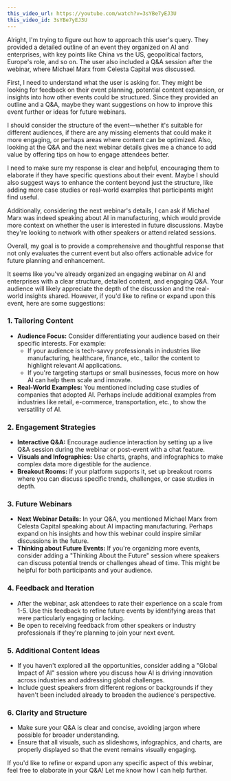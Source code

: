 ```yaml
---
this_video_url: https://youtube.com/watch?v=3sYBe7yEJ3U
this_video_id: 3sYBe7yEJ3U
---
```

<think>
Alright, I'm trying to figure out how to approach this user's query. They provided a detailed outline of an event they organized on AI and enterprises, with key points like China vs the US, geopolitical factors, Europe's role, and so on. The user also included a Q&A session after the webinar, where Michael Marx from Celesta Capital was discussed.

First, I need to understand what the user is asking for. They might be looking for feedback on their event planning, potential content expansion, or insights into how other events could be structured. Since they provided an outline and a Q&A, maybe they want suggestions on how to improve this event further or ideas for future webinars.

I should consider the structure of the event—whether it's suitable for different audiences, if there are any missing elements that could make it more engaging, or perhaps areas where content can be optimized. Also, looking at the Q&A and the next webinar details gives me a chance to add value by offering tips on how to engage attendees better.

I need to make sure my response is clear and helpful, encouraging them to elaborate if they have specific questions about their event. Maybe I should also suggest ways to enhance the content beyond just the structure, like adding more case studies or real-world examples that participants might find useful.

Additionally, considering the next webinar's details, I can ask if Michael Marx was indeed speaking about AI in manufacturing, which would provide more context on whether the user is interested in future discussions. Maybe they're looking to network with other speakers or attend related sessions.

Overall, my goal is to provide a comprehensive and thoughtful response that not only evaluates the current event but also offers actionable advice for future planning and enhancement.
</think>

It seems like you've already organized an engaging webinar on AI and enterprises with a clear structure, detailed content, and engaging Q&A. Your audience will likely appreciate the depth of the discussion and the real-world insights shared. However, if you'd like to refine or expand upon this event, here are some suggestions:

### 1. **Tailoring Content**
   - **Audience Focus:** Consider differentiating your audience based on their specific interests. For example:
     - If your audience is tech-savvy professionals in industries like manufacturing, healthcare, finance, etc., tailor the content to highlight relevant AI applications.
     - If you're targeting startups or small businesses, focus more on how AI can help them scale and innovate.
   - **Real-World Examples:** You mentioned including case studies of companies that adopted AI. Perhaps include additional examples from industries like retail, e-commerce, transportation, etc., to show the versatility of AI.

### 2. **Engagement Strategies**
   - **Interactive Q&A:** Encourage audience interaction by setting up a live Q&A session during the webinar or post-event with a chat feature.
   - **Visuals and Infographics:** Use charts, graphs, and infographics to make complex data more digestible for the audience.
   - **Breakout Rooms:** If your platform supports it, set up breakout rooms where you can discuss specific trends, challenges, or case studies in depth.

### 3. **Future Webinars**
   - **Next Webinar Details:** In your Q&A, you mentioned Michael Marx from Celesta Capital speaking about AI impacting manufacturing. Perhaps expand on his insights and how this webinar could inspire similar discussions in the future.
   - **Thinking about Future Events:** If you're organizing more events, consider adding a "Thinking About the Future" session where speakers can discuss potential trends or challenges ahead of time. This might be helpful for both participants and your audience.

### 4. **Feedback and Iteration**
   - After the webinar, ask attendees to rate their experience on a scale from 1-5. Use this feedback to refine future events by identifying areas that were particularly engaging or lacking.
   - Be open to receiving feedback from other speakers or industry professionals if they're planning to join your next event.

### 5. **Additional Content Ideas**
   - If you haven't explored all the opportunities, consider adding a "Global Impact of AI" session where you discuss how AI is driving innovation across industries and addressing global challenges.
   - Include guest speakers from different regions or backgrounds if they haven't been included already to broaden the audience's perspective.

### 6. **Clarity and Structure**
   - Make sure your Q&A is clear and concise, avoiding jargon where possible for broader understanding.
   - Ensure that all visuals, such as slideshows, infographics, and charts, are properly displayed so that the event remains visually engaging.

If you'd like to refine or expand upon any specific aspect of this webinar, feel free to elaborate in your Q&A! Let me know how I can help further.
